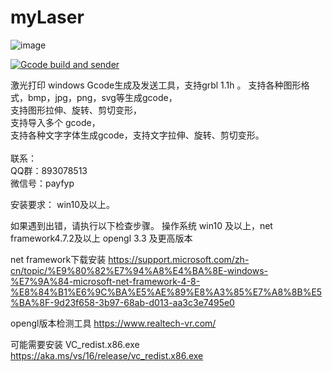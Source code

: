 # myLaser
![image](https://github.com/icaredbd/myLaser/blob/main/myLaser.ico)

[![Gcode build and sender](https://res.cloudinary.com/marcomontalbano/image/upload/v1639653414/video_to_markdown/images/youtube--d-ga9LtLxx8-c05b58ac6eb4c4700831b2b3070cd403.jpg)](https://www.youtube.com/watch?v=d-ga9LtLxx8 "Gcode build and sender")

激光打印 windows Gcode生成及发送工具，支持grbl 1.1h 。
支持各种图形格式，bmp，jpg，png，svg等生成gcode，<br>
支持图形拉伸、旋转、剪切变形，<br>
支持导入多个 gcode，<br>
支持各种文字字体生成gcode，支持文字拉伸、旋转、剪切变形。<br>
<br>
联系：<br>
QQ群：893078513<br>
微信号：payfyp<br>

安装要求：
win10及以上。

如果遇到出错，请执行以下检查步骤。
操作系统 win10 及以上，net framework4.7.2及以上
opengl 3.3 及更高版本

net framework下载安装
https://support.microsoft.com/zh-cn/topic/%E9%80%82%E7%94%A8%E4%BA%8E-windows-%E7%9A%84-microsoft-net-framework-4-8-%E8%84%B1%E6%9C%BA%E5%AE%89%E8%A3%85%E7%A8%8B%E5%BA%8F-9d23f658-3b97-68ab-d013-aa3c3e7495e0


opengl版本检测工具
https://www.realtech-vr.com/

可能需要安装 VC_redist.x86.exe
https://aka.ms/vs/16/release/vc_redist.x86.exe
